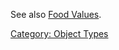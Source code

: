 See also [Food Values](Food_Values "wikilink").

[Category: Object Types](Category:_Object_Types "wikilink")
